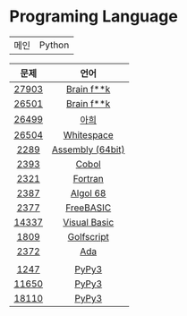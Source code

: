 # Programing Language

|||
|:---:|:---:|
|메인|Python|

|문제|언어|
|:---:|:---:|
|<a href='https://www.acmicpc.net/problem/27903'>27903</a>|<a href='https://github.com/DM-09/BaekjoonCode/blob/main/%EC%A0%84%EC%B2%B4%20%EB%AC%B8%EC%A0%9C/Unrated/0Level/27903'>Brain f**k</a>
|<a href='https://www.acmicpc.net/problem/27903'>26501</a>|<a href='https://github.com/DM-09/BaekjoonCode/blob/main/%EC%A0%84%EC%B2%B4%20%EB%AC%B8%EC%A0%9C/Sliver%20V/26501'>Brain f**k</a>
|<a href='https://www.acmicpc.net/problem/26499'>26499</a>|<a href='https://github.com/DM-09/BaekjoonCode/blob/main/%EC%A0%84%EC%B2%B4%20%EB%AC%B8%EC%A0%9C/Sliver%20II/26499'>아희</a>
|<a href='https://www.acmicpc.net/problem/2504'>26504</a>|<a href='https://github.com/DM-09/BaekjoonCode/blob/main/%EC%A0%84%EC%B2%B4%20%EB%AC%B8%EC%A0%9C/Sliver%20I/26504'>Whitespace</a>
|<a href='https://www.acmicpc.net/problem/2289'>2289</a>|<a href='https://github.com/DM-09/BaekjoonCode/blob/main/%EC%A0%84%EC%B2%B4%20%EB%AC%B8%EC%A0%9C/Sliver%20I/2289'>Assembly (64bit)</a>
|<a href='https://www.acmicpc.net/problem/2393'>2393</a>|<a href='https://github.com/DM-09/BaekjoonCode/blob/main/%EC%A0%84%EC%B2%B4%20%EB%AC%B8%EC%A0%9C/Bronze%20IV/2393'>Cobol</a>
|<a href='https://www.acmicpc.net/problem/2321'>2321</a>|<a href='https://github.com/DM-09/BaekjoonCode/blob/main/%EC%A0%84%EC%B2%B4%20%EB%AC%B8%EC%A0%9C/Bronze%20III/2321'>Fortran</a>
|<a href='https://www.acmicpc.net/problem/2387'>2387</a>|<a href='https://github.com/DM-09/BaekjoonCode/blob/main/%EC%A0%84%EC%B2%B4%20%EB%AC%B8%EC%A0%9C/Bronze%20III/2387'>Algol 68</a>
|<a href='https://www.acmicpc.net/problem/2377'>2377</a>|<a href='https://github.com/DM-09/BaekjoonCode/blob/main/%EC%A0%84%EC%B2%B4%20%EB%AC%B8%EC%A0%9C/Bronze%20V/2377'>FreeBASIC</a>
|<a href='https://www.acmicpc.net/problem/14337'>14337</a>|<a href='https://github.com/DM-09/BaekjoonCode/blob/main/%EC%A0%84%EC%B2%B4%20%EB%AC%B8%EC%A0%9C/Bronze%20V/14337'>Visual Basic</a>
|<a href='https://www.acmicpc.net/problem/1809'>1809</a>|<a href='https://github.com/DM-09/BaekjoonCode/blob/main/%EC%A0%84%EC%B2%B4%20%EB%AC%B8%EC%A0%9C/Bronze%20V/1809'>Golfscript</a>
|<a href='https://www.acmicpc.net/problem/2372'>2372</a>|<a href='https://github.com/DM-09/BaekjoonCode/blob/main/%EC%A0%84%EC%B2%B4%20%EB%AC%B8%EC%A0%9C/Bronze%20V/2372'>Ada</a>
| | |
|<a href='https://www.acmicpc.net/problem/1247'>1247</a>|<a href='https://github.com/DM-09/BaekjoonCode/blob/main/%EC%A0%84%EC%B2%B4%20%EB%AC%B8%EC%A0%9C/Bronze%20III/1247.py'>PyPy3</a>
|<a href='https://www.acmicpc.net/problem/11650'>11650</a>|<a href='https://github.com/DM-09/BaekjoonCode/blob/main/%EC%A0%84%EC%B2%B4%20%EB%AC%B8%EC%A0%9C/Sliver%20V/11650.py'>PyPy3</a>
|<a href='https://www.acmicpc.net/problem/18110'>18110</a>|<a href='https://github.com/DM-09/BaekjoonCode/blob/main/%EC%A0%84%EC%B2%B4%20%EB%AC%B8%EC%A0%9C/Sliver%20IV/18110.py'>PyPy3</a>
